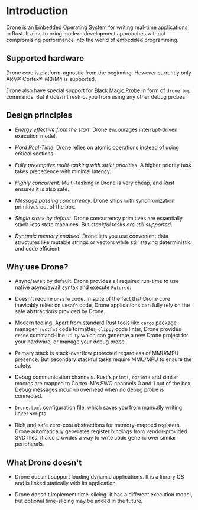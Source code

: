 # Introduction

Drone is an Embedded Operating System for writing real-time applications in
Rust. It aims to bring modern development approaches without compromising
performance into the world of embedded programming.

## Supported hardware

Drone core is platform-agnostic from the beginning. However currently only ARM®
Cortex®-M3/M4 is supported.

Drone also have special support for [Black Magic Probe](http://black-magic.org/)
in form of `drone bmp` commands. But it doesn't restrict you from using any
other debug probes.

## Design principles

- *Energy effective from the start*. Drone encourages interrupt-driven execution
  model.

- *Hard Real-Time*. Drone relies on atomic operations instead of using critical
  sections.

- *Fully preemptive multi-tasking with strict priorities*. A higher priority
   task takes precedence with minimal latency.

- *Highly concurrent.* Multi-tasking in Drone is very cheap, and Rust ensures it
  is also safe.

- *Message passing concurrency*. Drone ships with synchronization primitives out
  of the box.

- *Single stack by default*. Drone concurrency primitives are essentially
  stack-less state machines. But *stackful tasks are still supported*.

- *Dynamic memory enabled*. Drone lets you use convenient data structures like
  mutable strings or vectors while still staying deterministic and code
  efficient.

## Why use Drone?

- Async/await by default. Drone provides all required run-time to use native
  async/await syntax and execute `Future`s.

- Doesn't require `unsafe` code. In spite of the fact that Drone core inevitably
  relies on `unsafe` code, Drone applications can fully rely on the safe
  abstractions provided by Drone.

- Modern tooling. Apart from standard Rust tools like `cargo` package manager,
  `rustfmt` code formatter, `clippy` code linter, Drone provides `drone`
  command-line utility which can generate a new Drone project for your hardware,
  or manage your debug probe.

- Primary stack is stack-overflow protected regardless of MMU/MPU presence. But
  secondary stackful tasks require MMU/MPU to ensure the safety.

- Debug communication channels. Rust's `print!`, `eprint!` and similar macros
  are mapped to Cortex-M's SWO channels 0 and 1 out of the box. Debug messages
  incur no overhead when no debug probe is connected.

- `Drone.toml` configuration file, which saves you from manually writing linker
  scripts.

- Rich and safe zero-cost abstractions for memory-mapped registers. Drone
  automatically generates register bindings from vendor-provided SVD files. It
  also provides a way to write code generic over similar peripherals.

## What Drone doesn't

- Drone doesn't support loading dynamic applications. It is a library OS and is
  linked statically with its application.

- Drone doesn't implement time-slicing. It has a different execution model, but
  optional time-slicing may be added in the future.
